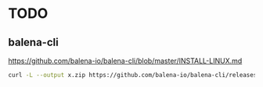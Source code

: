 # TODO

## balena-cli

https://github.com/balena-io/balena-cli/blob/master/INSTALL-LINUX.md

```bash
curl -L --output x.zip https://github.com/balena-io/balena-cli/releases/download/v14.5.0/balena-cli-v14.5.0-linux-x64-standalone.zip
```
